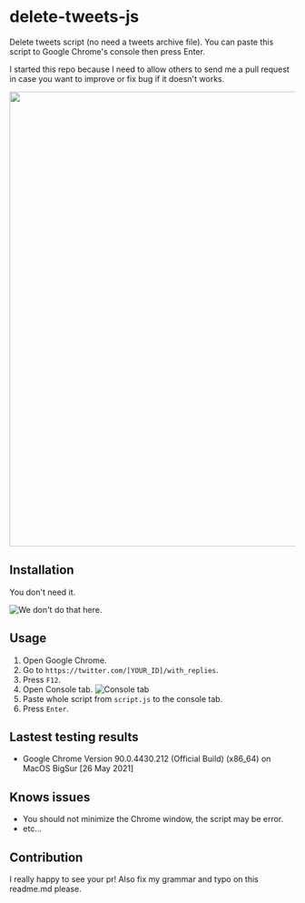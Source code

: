 # delete-tweets-js

Delete tweets script (no need a tweets archive file). You can paste this script to Google Chrome's console then press Enter.

I started this repo because I need to allow others to send me a pull request in case you want to improve or fix bug if it doesn't works.

<img src="https://user-images.githubusercontent.com/2943187/119658972-e9ddee00-be57-11eb-8840-213d3e6e49a3.gif" width="800" />

## Installation 

You don't need it.

![We don't do that here.](https://i.imgur.com/OYY4VcP.gif)

## Usage

1. Open Google Chrome. 
2. Go to `https://twitter.com/[YOUR_ID]/with_replies`. 
3. Press `F12`. 
4. Open Console tab. ![Console tab](https://user-images.githubusercontent.com/2943187/119656276-b352a400-be54-11eb-96ac-ecc2d7a3db5b.png)
5. Paste whole script from `script.js` to the console tab.
6. Press `Enter`.

## Lastest testing results

- Google Chrome Version 90.0.4430.212 (Official Build) (x86_64) on MacOS BigSur [26 May 2021]

## Knows issues

- You should not minimize the Chrome window, the script may be error.
- etc...

## Contribution

I really happy to see your pr! Also fix my grammar and typo on this readme.md please.
